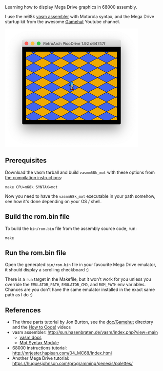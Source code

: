 Learning how to display Mega Drive graphics in 68000 assembly.

I use the m68k [vasm assembler](http://sun.hasenbraten.de/vasm/index.php?view=main) with Motorola syntax, and the Mega Drive startup kit from the awesome [Gamehut](https://www.youtube.com/channel/UCfVFSjHQ57zyxajhhRc7i0g) Youtube channel.

<img src="images/Screenshot.png" width="435px" height="auto">

## Prerequisites

Download the vasm tarball and build `vasmm68k_mot` with these options from [the compilation instructions](http://sun.hasenbraten.de/vasm/index.php?view=compile):

    make CPU=m68k SYNTAX=mot

Now you need to have the `vasmm68k_mot` executable in your path somehow, see how it's done depending on your OS / shell.

## Build the rom.bin file

To build the `bin/rom.bin` file from the assembly source code, run:

    make

## Run the rom.bin file

Open the generated `bin/rom.bin` file in your favourite Mega Drive emulator, it should display a scrolling checkboard :)

There is a `run` target in the Makefile, but it won't work for you unless you override the `EMULATOR_PATH`, `EMULATOR_CMD`, and `ROM_PATH` env variables. Chances are you don't have the same emulator installed in the exact same path as I do :)

## References

- The three parts tutorial by Jon Burton, see the [doc/Gamehut](doc/Gamehut) directory and the [How to Code!][htc] videos
- vasm assembler: <http://sun.hasenbraten.de/vasm/index.php?view=main>
    - [vasm docs](http://sun.hasenbraten.de/vasm/release/vasm.html)
    - [Mot Syntax Module](http://sun.hasenbraten.de/vasm/release/vasm_4.html)
- 68000 instructions tutorial: <http://mrjester.hapisan.com/04_MC68/Index.html>
- Another Mega Drive tutorial: <https://huguesjohnson.com/programming/genesis/palettes/>

[htc]: https://www.youtube.com/playlist?list=PLi29TNPrdbwLmUjiVvLLrRky7cXrlSIYr
